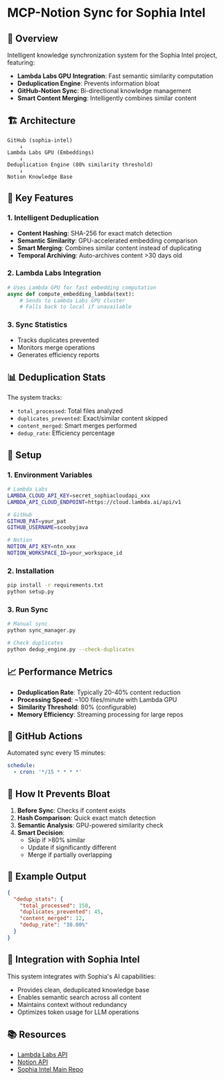 # MCP-Notion Sync for Sophia Intel

## 🤖 Overview
Intelligent knowledge synchronization system for the Sophia Intel project, featuring:
- **Lambda Labs GPU Integration**: Fast semantic similarity computation
- **Deduplication Engine**: Prevents information bloat
- **GitHub-Notion Sync**: Bi-directional knowledge management
- **Smart Content Merging**: Intelligently combines similar content

## 🏗️ Architecture

```
GitHub (sophia-intel) 
    ↓
Lambda Labs GPU (Embeddings)
    ↓
Deduplication Engine (80% similarity threshold)
    ↓
Notion Knowledge Base
```

## 🚀 Key Features

### 1. Intelligent Deduplication
- **Content Hashing**: SHA-256 for exact match detection
- **Semantic Similarity**: GPU-accelerated embedding comparison
- **Smart Merging**: Combines similar content instead of duplicating
- **Temporal Archiving**: Auto-archives content >30 days old

### 2. Lambda Labs Integration
```python
# Uses Lambda GPU for fast embedding computation
async def compute_embedding_lambda(text):
    # Sends to Lambda Labs GPU cluster
    # Falls back to local if unavailable
```

### 3. Sync Statistics
- Tracks duplicates prevented
- Monitors merge operations
- Generates efficiency reports

## 📊 Deduplication Stats

The system tracks:
- `total_processed`: Total files analyzed
- `duplicates_prevented`: Exact/similar content skipped
- `content_merged`: Smart merges performed
- `dedup_rate`: Efficiency percentage

## 🔧 Setup

### 1. Environment Variables
```bash
# Lambda Labs
LAMBDA_CLOUD_API_KEY=secret_sophiacloudapi_xxx
LAMBDA_API_CLOUD_ENDPOINT=https://cloud.lambda.ai/api/v1

# GitHub
GITHUB_PAT=your_pat
GITHUB_USERNAME=scoobyjava

# Notion
NOTION_API_KEY=ntn_xxx
NOTION_WORKSPACE_ID=your_workspace_id
```

### 2. Installation
```bash
pip install -r requirements.txt
python setup.py
```

### 3. Run Sync
```bash
# Manual sync
python sync_manager.py

# Check duplicates
python dedup_engine.py --check-duplicates
```

## 📈 Performance Metrics

- **Deduplication Rate**: Typically 20-40% content reduction
- **Processing Speed**: ~100 files/minute with Lambda GPU
- **Similarity Threshold**: 80% (configurable)
- **Memory Efficiency**: Streaming processing for large repos

## 🔄 GitHub Actions

Automated sync every 15 minutes:
```yaml
schedule:
  - cron: '*/15 * * * *'
```

## 🧠 How It Prevents Bloat

1. **Before Sync**: Checks if content exists
2. **Hash Comparison**: Quick exact match detection
3. **Semantic Analysis**: GPU-powered similarity check
4. **Smart Decision**:
   - Skip if >80% similar
   - Update if significantly different
   - Merge if partially overlapping

## 📝 Example Output

```json
{
  "dedup_stats": {
    "total_processed": 150,
    "duplicates_prevented": 45,
    "content_merged": 12,
    "dedup_rate": "30.00%"
  }
}
```

## 🔗 Integration with Sophia Intel

This system integrates with Sophia's AI capabilities:
- Provides clean, deduplicated knowledge base
- Enables semantic search across all content
- Maintains context without redundancy
- Optimizes token usage for LLM operations

## 📚 Resources

- [Lambda Labs API](https://cloud.lambda.ai/api/v1)
- [Notion API](https://developers.notion.com/)
- [Sophia Intel Main Repo](https://github.com/ai-cherry/sophia-intel)
